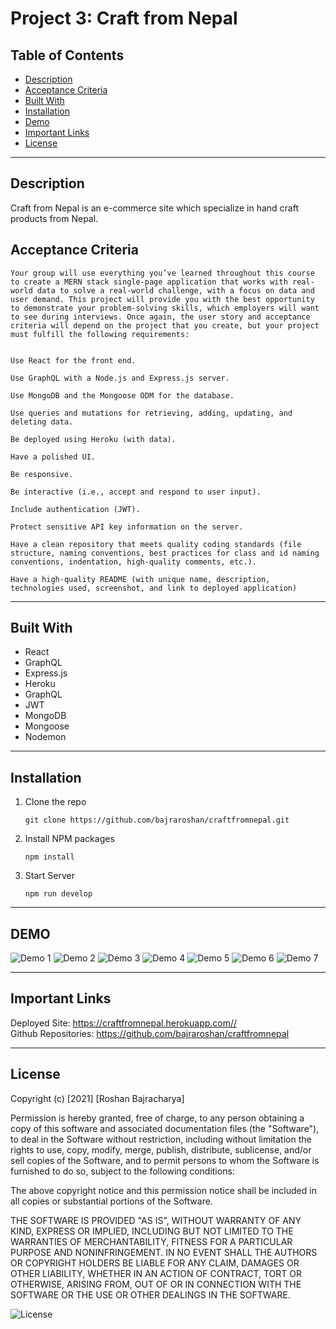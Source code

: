 # Project 3: Craft from Nepal

## Table of Contents
- [Description](#description)
- [Acceptance Criteria](#acceptance-criteria)
- [Built With](#installation)
- [Installation](#installation)
- [Demo](#demo)
- [Important Links](#important-links)
- [License](#license)


------------------------------------------------------------------------------

## Description
Craft from Nepal is an e-commerce site which specialize in hand craft products from Nepal. <br />

## Acceptance Criteria

```
Your group will use everything you’ve learned throughout this course to create a MERN stack single-page application that works with real-world data to solve a real-world challenge, with a focus on data and user demand. This project will provide you with the best opportunity to demonstrate your problem-solving skills, which employers will want to see during interviews. Once again, the user story and acceptance criteria will depend on the project that you create, but your project must fulfill the following requirements:


Use React for the front end.

Use GraphQL with a Node.js and Express.js server.

Use MongoDB and the Mongoose ODM for the database.

Use queries and mutations for retrieving, adding, updating, and deleting data.

Be deployed using Heroku (with data).

Have a polished UI.

Be responsive.

Be interactive (i.e., accept and respond to user input).

Include authentication (JWT).

Protect sensitive API key information on the server.

Have a clean repository that meets quality coding standards (file structure, naming conventions, best practices for class and id naming conventions, indentation, high-quality comments, etc.).

Have a high-quality README (with unique name, description, technologies used, screenshot, and link to deployed application)

```
------------------------------------------------------------------------------

## Built With

* React
* GraphQL 
* Express.js
* Heroku
* GraphQL
* JWT
* MongoDB
* Mongoose
* Nodemon


------------------------------------------------------------------------------

## Installation
1. Clone the repo
   ```
   git clone https://github.com/bajraroshan/craftfromnepal.git
   ```
2. Install NPM packages
   ```
   npm install
   ```
3. Start Server
   ```
   npm run develop
   ```

------------------------------------------------------------------------------

## DEMO

![Demo 1](https://github.com/bajraroshan/craftfromnepal/blob/main/client/src/assets/home.png)
![Demo 2](https://github.com/bajraroshan/craftfromnepal/blob/main/client/src/assets/products.png)
![Demo 3](https://github.com/bajraroshan/craftfromnepal/blob/main/client/src/assets/product-detail.png)
![Demo 4](https://github.com/bajraroshan/craftfromnepal/blob/main/client/src/assets/login.png)
![Demo 5](https://github.com/bajraroshan/craftfromnepal/blob/main/client/src/assets/signup.png)
![Demo 6](https://github.com/bajraroshan/craftfromnepal/blob/main/client/src/assets/contact.png)
![Demo 7](https://github.com/bajraroshan/craftfromnepal/blob/main/client/src/assets/cart.png)

------------------------------------------------------------------------------

## Important Links
Deployed Site: https://craftfromnepal.herokuapp.com//<br/>
Github Repositories: https://github.com/bajraroshan/craftfromnepal

------------------------------------------------------------------------------


## License
Copyright (c) [2021] [Roshan Bajracharya]

Permission is hereby granted, free of charge, to any person obtaining a copy
of this software and associated documentation files (the "Software"), to deal
in the Software without restriction, including without limitation the rights
to use, copy, modify, merge, publish, distribute, sublicense, and/or sell
copies of the Software, and to permit persons to whom the Software is
furnished to do so, subject to the following conditions:

The above copyright notice and this permission notice shall be included in all
copies or substantial portions of the Software.

THE SOFTWARE IS PROVIDED "AS IS", WITHOUT WARRANTY OF ANY KIND, EXPRESS OR
IMPLIED, INCLUDING BUT NOT LIMITED TO THE WARRANTIES OF MERCHANTABILITY,
FITNESS FOR A PARTICULAR PURPOSE AND NONINFRINGEMENT. IN NO EVENT SHALL THE
AUTHORS OR COPYRIGHT HOLDERS BE LIABLE FOR ANY CLAIM, DAMAGES OR OTHER
LIABILITY, WHETHER IN AN ACTION OF CONTRACT, TORT OR OTHERWISE, ARISING FROM,
OUT OF OR IN CONNECTION WITH THE SOFTWARE OR THE USE OR OTHER DEALINGS IN THE
SOFTWARE.

![License](https://img.shields.io/badge/license-MIT-blue)